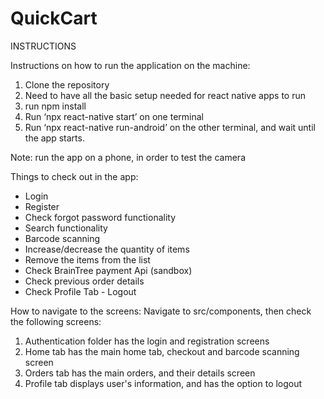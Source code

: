 # QuickCart

INSTRUCTIONS

Instructions on how to run the application on the machine:
1. Clone the repository
2. Need to have all the basic setup needed for react native apps to run
3. run npm install
4. Run ‘npx react-native start’ on one terminal
5. Run ‘npx react-native run-android’ on the other terminal, and wait until the app starts.

Note: run the app on a phone, in order to test the camera

Things to check out in the app:
- Login
- Register
- Check forgot password functionality
- Search functionality
- Barcode scanning
- Increase/decrease the quantity of items
- Remove the items from the list
- Check BrainTree payment Api (sandbox)
- Check previous order details
- Check Profile Tab - Logout

How to navigate to the screens:
Navigate to src/components, then check the following screens:
1. Authentication folder has the login and registration screens
2. Home tab has the main home tab, checkout and barcode scanning screen
3. Orders tab has the main orders, and their details screen
4. Profile tab displays user's information, and has the option to logout